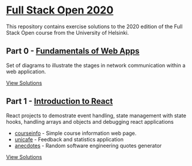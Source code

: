 # [Full Stack Open 2020](https://fullstackopen.com/en/)

This repository contains exercise solutions to the 2020 edition of the Full Stack Open course from the University of Helsinki.

## Part 0 - [Fundamentals of Web Apps](https://fullstackopen.com/en/part0/fundamentals_of_web_apps)

Set of diagrams to illustrate the stages in network communication within a web application.

[View Solutions](https://github.com/mojpm/fullstack-open-2020/tree/master/part0)

## Part 1 - [Introduction to React](https://fullstackopen.com/en/part1/introduction_to_react)

React projects to demostrate event handling, state management with state hooks, handling arrays and objects and debugging react applications

- [courseinfo](https://github.com/mojpm/fullstack-open-2020/tree/master/part1/courseinfo) - Simple course information web page.
- [unicafe](https://github.com/mojpm/fullstack-open-2020/tree/master/part1/unicafe) - Feedback and statistics application
- [anecdotes](https://github.com/mojpm/fullstack-open-2020/tree/master/part1/anecdotes) - Random software engineering quotes generator

[View Solutions](https://github.com/mojpm/fullstack-open-2020/tree/master/part1)
